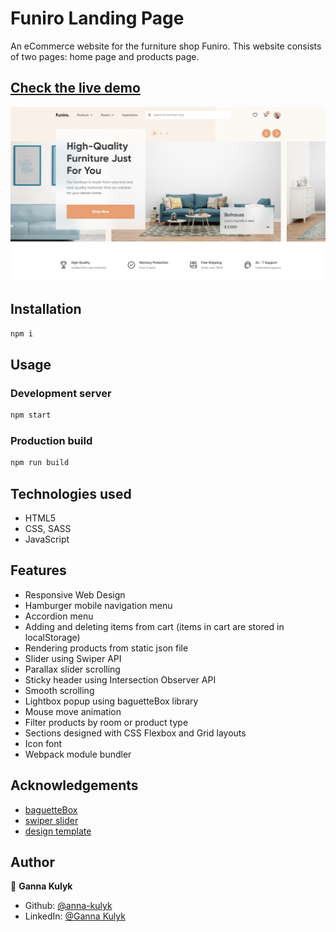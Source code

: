 # Funiro Landing Page

An eCommerce website for the furniture shop Funiro. This website consists of two pages: home page and products page.

## [Check the live demo](https://funiro-landing-page.netlify.app/)

![Screenshot](https://raw.githubusercontent.com/anna-kulyk/funiro_landing/master/src/assets/funiro.jpg)

## Installation

```bash
npm i
```

## Usage

### Development server

```bash
npm start
```

### Production build

```bash
npm run build
```

## Technologies used

- HTML5
- CSS, SASS
- JavaScript

## Features

- Responsive Web Design
- Hamburger mobile navigation menu
- Accordion menu
- Adding and deleting items from cart (items in cart are stored in localStorage)
- Rendering products from static json file
- Slider using Swiper API
- Parallax slider scrolling
- Sticky header using Intersection Observer API
- Smooth scrolling
- Lightbox popup using baguetteBox library
- Mouse move animation
- Filter products by room or product type
- Sections designed with CSS Flexbox and Grid layouts
- Icon font
- Webpack module bundler

## Acknowledgements

- [baguetteBox](https://feimosi.github.io/baguetteBox.js/)
- [swiper slider](https://swiperjs.com/)
- [design template](https://www.figma.com/file/WLKlPBUzD3LKHxz1TgsgwD/Funiro?node-id=0%3A1)

## Author

👤 **Ganna Kulyk**

- Github: [@anna-kulyk](https://github.com/anna-kulyk)
- LinkedIn: [@Ganna Kulyk](https://linkedin.com/in/ganna-kulyk-b90273252)
